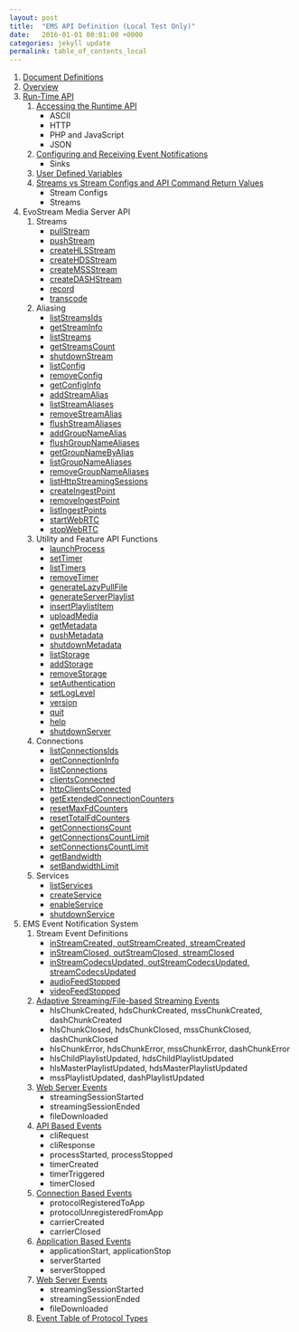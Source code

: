 ```yaml
---
layout: post
title:  "EMS API Definition (Local Test Only)"
date:   2016-01-01 00:01:00 +0000
categories: jekyll update
permalink: table_of_contents_local
---
```


1. [Document Definitions](document_definitions)
2. [Overview](overview)
3. [Run-Time API](run_time_api)
   1. [Accessing the Runtime API](accessing_runtime_api)
      - ASCII
      - HTTP
      - PHP and JavaScript
      - JSON
   2. [Configuring and Receiving Event Notifications](configuring_and_receiving_event_notifications)
      - Sinks
   3. [User Defined Variables](user_defined_variables)
   4. [Streams vs Stream Configs and API Command Return Values](streams_vs_stream_configs_and_api_command_return_values)
      - Stream Configs
      - Streams
4. EvoStream Media Server API
   1. Streams
      - [pullStream](/pull_stream)
      - [pushStream](/push_stream)
      - [createHLSStream](/create_hls_stream)
      - [createHDSStream](/create_hds_stream)
      - [createMSSStream](/create_mss_stream)
      - [createDASHStream](/create_dash_stream)
      - [record](/record)
      - [transcode](/transcode)
   2. Aliasing
      - [listStreamsIds](/list_streams_ids)
      - [getStreamInfo](/get_stream_info)
      - [listStreams](/list_streams)
      - [getStreamsCount](/get_streams_count)
      - [shutdownStream](/shutdown_stream)
      - [listConfig](/list_config)
      - [removeConfig](/remove_config)
      - [getConfigInfo](/get_config_info)
      - [addStreamAlias](/add_stream_alias)
      - [listStreamAliases](/list_stream_aliases)
      - [removeStreamAlias](/remove_stream_alias)
      - [flushStreamAliases](/flush_stream_aliases)
      - [addGroupNameAlias](/add_group_name_alias)
      - [flushGroupNameAliases](/flush_group_name_aliases)
      - [getGroupNameByAlias](/get_group_name_by_alias)
      - [listGroupNameAliases](/list_group_name_aliases)
      - [removeGroupNameAliases](/remove_group_name_aliases)
      - [listHttpStreamingSessions](/list_http_streaming_sessions)
      - [createIngestPoint](/create_ingest_point)
      - [removeIngestPoint](/remove_ingest_point)
      - [listIngestPoints](/list_ingest_points)
      - [startWebRTC](/start_web_rtc)
      - [stopWebRTC](/stop_web_rtc)
   3. Utility and Feature API Functions
      - [launchProcess](/launch_process)
      - [setTimer](/set_timer)
      - [listTimers](/list_timers)
      - [removeTimer](/remove_timer)
      - [generateLazyPullFile](/generate_lazy_pull_file)
      - [generateServerPlaylist](/generate_server_playlist)
      - [insertPlaylistItem](/insert_playlist_item)
      - [uploadMedia](/upload_media)
      - [getMetadata](/get_metadata)
      - [pushMetadata](/push_metadata)
      - [shutdownMetadata](/shutdown_metadata)
      - [listStorage](/list_storage)
      - [addStorage](/add_storage)
      - [removeStorage](/remove_storage)
      - [setAuthentication](/set_authentication)
      - [setLogLevel](/set_log_level)
      - [version](/version)
      - [quit](/quit)
      - [help](/help)
      - [shutdownServer](/shutdown_server)
   4. Connections
      - [listConnectionsIds](/list_connections_ids)
      - [getConnectionInfo](/get_connection_info)
      - [listConnections](/list_connections)
      - [clientsConnected](/clients_connected)
      - [httpClientsConnected](/http_clients_connected)
      - [getExtendedConnectionCounters](/get_extended_connection_counters)
      - [resetMaxFdCounters](/reset_max_fd_counters)
      - [resetTotalFdCounters](/reset_total_fd_counters)
      - [getConnectionsCount](/get_connections_count)
      - [getConnectionsCountLimit](/get_connections_count_limit)
      - [setConnectionsCountLimit](/set_connections_count_limit)
      - [getBandwidth](/get_bandwidth)
      - [setBandwidthLimit](/set_bandwidth_limit)
   5. Services
      - [listServices](/list_services)
      - [createService](/create_service)
      - [enableService](/enable_service)
      - [shutdownService](/shutdown_service)
5. EMS Event Notification System
   1. Stream Event Definitions
      - [inStreamCreated, outStreamCreated, streamCreated](stream_created)
      - [inStreamClosed, outStreamClosed, streamClosed](stream_closed)
      - [inStreamCodecsUpdated, outStreamCodecsUpdated, streamCodecsUpdated](codecs_updated)
      - [audioFeedStopped](audio_feed_stopped)
      - [videoFeedStopped](video_feed_stopped)
   2. [Adaptive Streaming/File-based Streaming Events](adaptive_streaming)
      - hlsChunkCreated, hdsChunkCreated, mssChunkCreated, dashChunkCreated
      - hlsChunkClosed, hdsChunkClosed, mssChunkClosed, dashChunkClosed
      - hlsChunkError, hdsChunkError, mssChunkError, dashChunkError
      - hlsChildPlaylistUpdated, hdsChildPlaylistUpdated
      - hlsMasterPlaylistUpdated, hdsMasterPlaylistUpdated
      - mssPlaylistUpdated, dashPlaylistUpdated
   3. [Web Server Events](web_server_events)
      - streamingSessionStarted
      - streamingSessionEnded
      - fileDownloaded
   4. [API Based Events](api_based_events)
      - cliRequest
      - cliResponse
      - processStarted, processStopped
      - timerCreated
      - timerTriggered
      - timerClosed
   5. [Connection Based Events](connection_based_events)
      - protocolRegisteredToApp
      - protocolUnregisteredFromApp
      - carrierCreated
      - carrierClosed
   6. [Application Based Events](application_based_events)
      - applicationStart, applicationStop
      - serverStarted
      - serverStopped
   7. [Web Server Events](web_server_events)
      - streamingSessionStarted
      - streamingSessionEnded
      - fileDownloaded
   6. [Event Table of Protocol Types](event_table_of_protocol_types)

